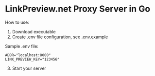 # LinkPreview.net Proxy Server in Go


How to use:

1. Download executable
2. Create .env file configuration, see .env.example


Sample .env file:

```
ADDR="localhost:8000"
LINK_PREVIEW_KEY="123456"
```

3. Start your server



